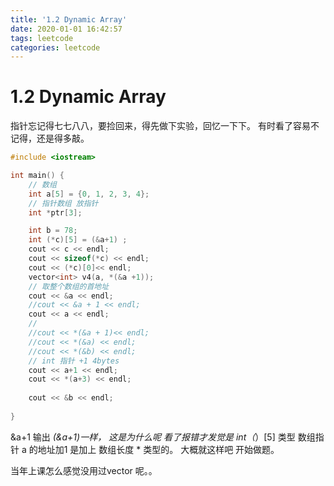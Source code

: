 ```yaml
---
title: '1.2 Dynamic Array'
date: 2020-01-01 16:42:57
tags: leetcode
categories: leetcode
---
```

# 1.2 Dynamic Array
指针忘记得七七八八，要捡回来，得先做下实验，回忆一下下。
有时看了容易不记得，还是得多敲。
``` c++
#include <iostream>

int main() {
    // 数组
    int a[5] = {0, 1, 2, 3, 4};
    // 指针数组 放指针
    int *ptr[3];

    int b = 78;
    int (*c)[5] = (&a+1) ;
    cout << c << endl;
    cout << sizeof(*c) << endl;
    cout << (*c)[0]<< endl;
    vector<int> v4(a, *(&a +1));
    // 取整个数组的首地址
    cout << &a << endl;
    //cout << &a + 1 << endl;
    cout << a << endl;
    //
    //cout << *(&a + 1)<< endl;
    //cout << *(&a) << endl;
    //cout << *(&b) << endl;
    // int 指针 +1 4bytes
    cout << a+1 << endl;
    cout << *(a+3) << endl;
    
    cout << &b << endl;
        
}
```
&a+1 输出 *(&a+1)一样， 这是为什么呢
看了报错才发觉是 int（*）[5] 类型
数组指针 a 的地址加1 是加上 数组长度 * 类型的。
大概就这样吧 开始做题。

当年上课怎么感觉没用过vector 呢。。